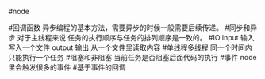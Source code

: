 #node

#回调函数
异步编程的基本方法，需要异步的时候一般需要后续传递。
#同步和异步
对于主线程来说
任务的执行顺序与任务的排列顺序是一致的。
#IO
input 输入 写入一个文件
output 输出 从一个文件里读取内容
#单线程多线程
同一个时间内只能执行一个任务
#阻塞和非阻塞
当前任务是否阻塞后面代码的执行
#事件
node里会触发很多的事件
#基于事件的回调
